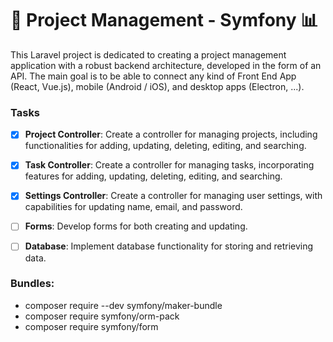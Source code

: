 # 🚀 Project Management - Symfony 📊

This Laravel project is dedicated to creating a project management application with a robust backend architecture, developed in the form of an API. The main goal is to be able to connect any kind of Front End App (React, Vue.js), mobile (Android / iOS), and desktop apps (Electron, ...).

### Tasks

- [x] **Project Controller**: Create a controller for managing projects, including functionalities for adding, updating, deleting, editing, and searching.
- [x] **Task Controller**: Create a controller for managing tasks, incorporating features for adding, updating, deleting, editing, and searching.
- [x] **Settings Controller**: Create a controller for managing user settings, with capabilities for updating name, email, and password.
- [ ] **Forms**: Develop forms for both creating and updating.
- [ ] **Database**: Implement database functionality for storing and retrieving data.


### Bundles:

- composer require --dev symfony/maker-bundle
- composer require symfony/orm-pack
- composer require symfony/form
